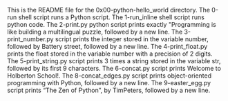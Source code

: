 This is the README file for the 0x00-python-hello_world directory.
The 0-run shell script runs a Python script.
The 1-run_inline shell script runs python code.
The 2-print.py python script prints exactly "Programming is like building a multilingual puzzle, followed by a new line.
The 3-print_number.py script prints the integer stored in the variable number, followed by Battery street, followed by a new line.
The 4-print_float.py prints the float stored in the variable number with a precision of 2 digits.
The 5-print_string.py script prints 3 times a string stored in the variable str, followed by its first 9 characters.
The 6-concat.py script prints Welcome to Holberton School!.
The 8-concat_edges.py script prints object-oriented programming with Python, followed by a new line.
The 9-easter_egg.py script prints “The Zen of Python”, by TimPeters, followed by a new line.
